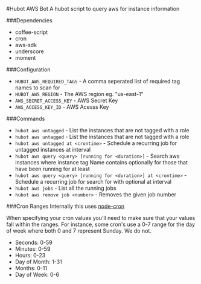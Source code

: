 #Hubot AWS Bot
A hubot script to query aws for instance information

###Dependencies
  * coffee-script
  * cron
  * aws-sdk
  * underscore
  * moment

###Configuration
 - `HUBOT_AWS_REQUIRED_TAGS` - A comma seperated list of required tag names to scan for
 - `HUBOT_AWS_REGION` - The AWS region eg. "us-east-1"
 - `AWS_SECRET_ACCESS_KEY` - AWS Secret Key
 - `AWS_ACCESS_KEY_ID` - AWS Acesss Key

###Commands
 - `hubot aws untagged` - List the instances that are not tagged with a role
 - `hubot aws untagged` - List the instances that are not tagged with a role
 - `hubot aws untagged at <crontime>` - Schedule a recurring job for untagged instances at <crontime> interval
 - `hubot aws query <query> [running for <duration>]` - Search aws instances where instance tag Name contains <query> optionally for those that have been running for at least <duration>
 - `hubot aws query <query> [running for <duration>] at <crontime>` - Schedule a recurring job for search for <query> with optional <duration> at <crontime> interval
 - `hubot aws jobs` - List all the running jobs
 - `hubot aws remove job <number>` - Removes the given job number

###Cron Ranges
Internally this uses [node-cron](https://github.com/ncb000gt/node-cron)

When specifying your cron values you'll need to make sure that your values fall within the ranges. For instance, some cron's use a 0-7 range for the day of week where both 0 and 7 represent Sunday. We do not.

  * Seconds: 0-59
  * Minutes: 0-59
  * Hours: 0-23
  * Day of Month: 1-31
  * Months: 0-11
  * Day of Week: 0-6
